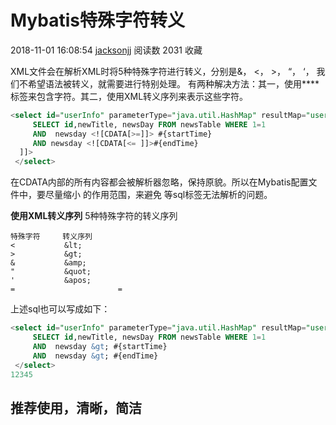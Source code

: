 # Mybatis特殊字符转义

2018-11-01 16:08:54 [jacksonjj](https://me.csdn.net/userlhj) 阅读数 2031 收藏

<![CDATA[ ]]>

XML文件会在解析XML时将5种特殊字符进行转义，分别是&， <， >， “， ‘， 我们不希望语法被转义，就需要进行特别处理。
有两种解决方法：其一，使用**<![CDATA[ ]]>**标签来包含字符。其二，使用XML转义序列来表示这些字符。

```sql
<select id="userInfo" parameterType="java.util.HashMap" resultMap="user">   
     SELECT id,newTitle, newsDay FROM newsTable WHERE 1=1  
     AND  newsday <![CDATA[>=]]> #{startTime}
     AND newsday <![CDATA[<= ]]>#{endTime}  
  ]]>  
 </select>
```

在CDATA内部的所有内容都会被解析器忽略，保持原貌。所以在Mybatis配置文件中，要尽量缩小 <![CDATA[ ]]>的作用范围，来避免 等sql标签无法解析的问题。

**使用XML转义序列**
5种特殊字符的转义序列

```
特殊字符     转义序列
<           &lt;
>           &gt;
&           &amp;
"           &quot;
'           &apos;
=						=
```

上述sql也可以写成如下：

```sql
<select id="userInfo" parameterType="java.util.HashMap" resultMap="user">   
     SELECT id,newTitle, newsDay FROM newsTable WHERE 1=1  
     AND  newsday &gt; #{startTime}
     AND  newsday &gt; #{endTime}  
 </select>  
12345
```

## 推荐使用<![CDATA[ ]]>，清晰，简洁
